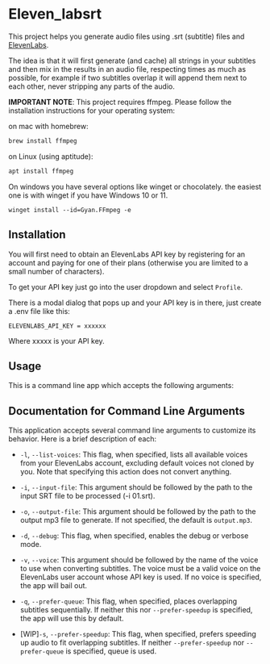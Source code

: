 # Eleven_labsrt

This project helps you generate audio files using .srt (subtitle) files and [ElevenLabs](https://www.elevenlabs.io).

The idea is that it will first generate (and cache) all strings in your subtitles and then mix in the results in an audio file, respecting times as much as possible, for example if two subtitles overlap it will append them next to each other, never stripping any parts of the audio.

**IMPORTANT NOTE**: This project requires ffmpeg. Please follow the installation instructions for your operating system:

on mac with homebrew:

```bash
brew install ffmpeg
```

on Linux (using aptitude):

```bash
apt install ffmpeg
```

On windows you have several options like winget or chocolately. the easiest one is with winget if you have Windows 10 or 11.

```shell
winget install --id=Gyan.FFmpeg -e
```

## Installation

You will first need to obtain an ElevenLabs API key by registering for an account and paying for one of their plans (otherwise you are limited to a small number of characters).

To get your API key just go into the user dropdown and select `Profile`.

There is a modal dialog that pops up and your API key is in there, just create a .env file like this:

```env
ELEVENLABS_API_KEY = xxxxxx
``````

Where xxxxx is your API key.

## Usage

This is a command line app which accepts the following arguments:

## Documentation for Command Line Arguments

This application accepts several command line arguments to customize its behavior. Here is a brief description of each:

- `-l`, `--list-voices`: This flag, when specified, lists all available voices from your ElevenLabs account, excluding default voices not cloned by you. Note that specifying this action does not convert anything.

- `-i`, `--input-file`: This argument should be followed by the path to the input SRT file to be processed (-i 01.srt).

- `-o`, `--output-file`: This argument should be followed by the path to the output mp3 file to generate. If not specified, the default is `output.mp3`.

- `-d`, `--debug`: This flag, when specified, enables the debug or verbose mode.

- `-v`, `--voice`: This argument should be followed by the name of the voice to use when converting subtitles. The voice must be a valid voice on the ElevenLabs user account whose API key is used. If no voice is specified, the app will bail out.

- `-q`, `--prefer-queue`: This flag, when specified, places overlapping subtitles sequentially. If neither this nor `--prefer-speedup` is specified, the app will use this by default.

- [WIP]`-s`, `--prefer-speedup`: This flag, when specified, prefers speeding up audio to fit overlapping subtitles. If neither `--prefer-speedup` nor `--prefer-queue` is specified, queue is used.
